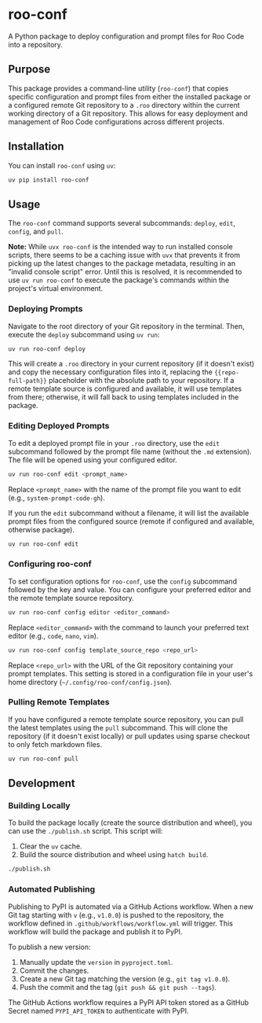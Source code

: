 # roo-conf

A Python package to deploy configuration and prompt files for Roo Code into a repository.

## Purpose

This package provides a command-line utility (`roo-conf`) that copies specific configuration and prompt files from either the installed package or a configured remote Git repository to a `.roo` directory within the current working directory of a Git repository. This allows for easy deployment and management of Roo Code configurations across different projects.

## Installation

You can install `roo-conf` using `uv`:

```bash
uv pip install roo-conf
```

## Usage

The `roo-conf` command supports several subcommands: `deploy`, `edit`, `config`, and `pull`.

**Note:** While `uvx roo-conf` is the intended way to run installed console scripts, there seems to be a caching issue with `uvx` that prevents it from picking up the latest changes to the package metadata, resulting in an "invalid console script" error. Until this is resolved, it is recommended to use `uv run roo-conf` to execute the package's commands within the project's virtual environment.

### Deploying Prompts

Navigate to the root directory of your Git repository in the terminal. Then, execute the `deploy` subcommand using `uv run`:

```bash
uv run roo-conf deploy
```

This will create a `.roo` directory in your current repository (if it doesn't exist) and copy the necessary configuration files into it, replacing the `{{repo-full-path}}` placeholder with the absolute path to your repository. If a remote template source is configured and available, it will use templates from there; otherwise, it will fall back to using templates included in the package.

### Editing Deployed Prompts

To edit a deployed prompt file in your `.roo` directory, use the `edit` subcommand followed by the prompt file name (without the `.md` extension). The file will be opened using your configured editor.

```bash
uv run roo-conf edit <prompt_name>
```

Replace `<prompt_name>` with the name of the prompt file you want to edit (e.g., `system-prompt-code-gh`).

If you run the `edit` subcommand without a filename, it will list the available prompt files from the configured source (remote if configured and available, otherwise package).

```bash
uv run roo-conf edit
```

### Configuring roo-conf

To set configuration options for `roo-conf`, use the `config` subcommand followed by the key and value. You can configure your preferred editor and the remote template source repository.

```bash
uv run roo-conf config editor <editor_command>
```

Replace `<editor_command>` with the command to launch your preferred text editor (e.g., `code`, `nano`, `vim`).

```bash
uv run roo-conf config template_source_repo <repo_url>
```

Replace `<repo_url>` with the URL of the Git repository containing your prompt templates. This setting is stored in a configuration file in your user's home directory (`~/.config/roo-conf/config.json`).

### Pulling Remote Templates

If you have configured a remote template source repository, you can pull the latest templates using the `pull` subcommand. This will clone the repository (if it doesn't exist locally) or pull updates using sparse checkout to only fetch markdown files.

```bash
uv run roo-conf pull
```

## Development

### Building Locally

To build the package locally (create the source distribution and wheel), you can use the `./publish.sh` script. This script will:
1. Clear the `uv` cache.
2. Build the source distribution and wheel using `hatch build`.

```bash
./publish.sh
```

### Automated Publishing

Publishing to PyPI is automated via a GitHub Actions workflow. When a new Git tag starting with `v` (e.g., `v1.0.0`) is pushed to the repository, the workflow defined in `.github/workflows/workflow.yml` will trigger. This workflow will build the package and publish it to PyPI.

To publish a new version:
1. Manually update the `version` in `pyproject.toml`.
2. Commit the changes.
3. Create a new Git tag matching the version (e.g., `git tag v1.0.0`).
4. Push the commit and the tag (`git push && git push --tags`).

The GitHub Actions workflow requires a PyPI API token stored as a GitHub Secret named `PYPI_API_TOKEN` to authenticate with PyPI.